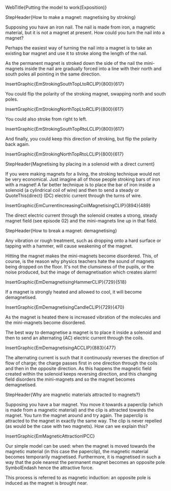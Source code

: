 WebTitle{Putting the model to work(Exposition)}

StepHeader{How to make a magnet: magnetising by stroking}

Supposing you have an iron nail. The nail is made from iron, a magnetic material, but it is not a magnet at present. How could you turn the nail into a magnet?

Perhaps the easiest way of turning the nail into a magnet is to take an existing bar magnet and use it to stroke along the length of the nail.

As the permanent magnet is stroked down the side of the nail the mini-magnets inside the nail are gradually forced into a line with their north and south poles all pointing in the same direction.

InsertGraphic{EmStrokingSouthTopLtoRCLIP}{800}{617}

You could flip the polarity of the stroking magnet, swapping north and south poles.

InsertGraphic{EmStrokingNorthTopLtoRCLIP}{800}{617}

You could also stroke from right to left.

InsertGraphic{EmStrokingSouthTopRtoLCLIP}{800}{617}

And finally, you could keep this direction of stroking, but flip the polarity back again.

InsertGraphic{EmStrokingNorthTopRtoLCLIP}{800}{617}

StepHeader{Magnetising by placing in a solenoid with a direct current}

If you were making magnets for a living, the stroking technique would not be very economical. Just imagine all of those people stroking bars of iron with a magnet! A far better technique is to place the bar of iron inside a solenoid (a cylindrical coil of wire) and then to send a steady or QuoteThis{direct} (DC) electric current through the turns of wire.

InsertGraphic{EmCurrentIncreasingCoilMagnetisingCLIP}{894}{489}

The direct electric current through the solenoid creates a strong, steady magnet field (see episode 02) and the mini-magnets line up in that field.

StepHeader{How to break a magnet: demagnetising}


Any vibration or rough treatment, such as dropping onto a hard surface or tapping with a hammer, will cause weakening of the magnet.

Hitting the magnet makes the mini-magnets become disordered. This, of course, is the reason why physics teachers hate the sound of magnets being dropped on the floor. It's not the clumsiness of the pupils, or the noise produced, but the image of demagnetisation which creates alarm!

InsertGraphic{EmDemagnetisingHammerCLIP}{729}{518}

If a magnet is strongly heated and allowed to cool, it will become demagnetised.

InsertGraphic{EmDemagnetisingCandleCLIP}{729}{470}

As the magnet is heated there is increased vibration of the molecules and the mini-magnets become disordered.

The best way to demagnetise a magnet is to place it inside a solenoid and then to send an alternating (AC) electric current through the coils.

InsertGraphic{EmDemagnetisingACCLIP}{883}{477}

The alternating current is such that it continuously reverses the direction of flow of charge; the charge passes first in one direction through the coils and then in the opposite direction. As this happens the magnetic field created within the solenoid keeps reversing direction, and this changing field disorders the mini-magnets and so the magnet becomes demagnetised.

StepHeader{Why are magnetic materials attracted to magnets?}

Supposing you have a bar magnet. You move it towards a paperclip (which is made from a magnetic material) and the clip is attracted towards the magnet. You turn the magnet around and try again. The paperclip is attracted to the magnet in exactly the same way. The clip is never repelled (as would be the case with two magnets). How can we explain this?

InsertGraphic{EmMagneticAttractionIPCC}

Our simple model can be used: when the magnet is moved towards the magnetic material (in this case the paperclip), the magnetic material becomes temporarily magnetised. Furthermore, it is magnetised in such a way that the pole nearest the permanent magnet becomes an opposite pole SymbolEndash hence the attractive force.

This process is referred to as magnetic induction: an opposite pole is induced as the magnet is brought near.
